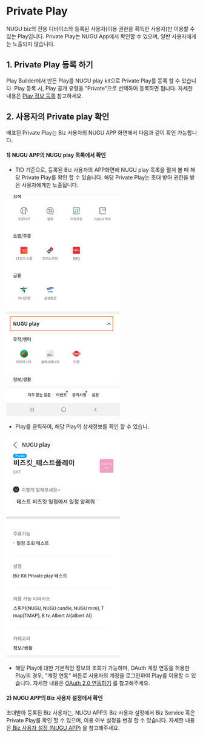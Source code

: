 # Private Play

NUGU biz의 전용 디바이스와 등록된 사용자\(이용 권한을 획득한 사용자\)만 이용할 수 있는 Play입니다. Private Play는 NUGU App에서 확인할 수 있으며, 일반 사용자에게는 노출되지 않습니다. 

## 1. Private Play 등록 하기

Play Builder에서 만든 Play를 NUGU play kit으로 Private Play를 등록 할 수 있습니다. Play 등록 시, Play 공개 유형을 "Private"으로 선택하여 등록하면 됩니다. 자세한 내용은 [Play 정보 등록](../play-registration-and-review/register-a-play.md) 참고하세요.

## 2. 사용자의 Private play 확인

배포된 Private Play는 Biz 사용자의 NUGU APP 화면에서 다음과 같이 확인 가능합니다.

#### 1\) NUGU APP의 NUGU play 목록에서 확인

* TID 기준으로, 등록된 Biz 사용자의  APP화면에 NUGU play 목록을 펼쳐 볼 때 해당 Private Play를 확인 할 수 있습니다. 해당 Private Play는 초대 받아 권한을 받은 사용자에게만 노출됩니다.

![](../../.gitbook/assets/nugu_play.jpg)



* Play를 클릭하여, 해당 Play의 상세정보를 확인 할 수 있습니.

![](../../.gitbook/assets/test_play.jpg)



* 해당 Play에 대한 기본적인 정보의 조회가 가능하며, OAuth 계정 연동을 허용한 Play의 경우, "계정 연동" 버튼로 사용자의 계정을 로그인하여 Play를 이용할 수 있습니다. 자세한 내용은 [ OAuth 2.0 연동하기](../create-plays-with-play-builder/link-oauth20.md) 를 참고해주세요.



#### 2\) NUGU APP의 Biz 사용자 설정에서 확인

초대받아 등록된 Biz 사용자는, NUGU APP의 Biz 사용자 설정에서 Biz Service 혹은 Private Play를 확인 할 수 있으며, 이용 여부 설정을 변경 할 수 있습니다. 자세한 내용은[ Biz 사용자 설정 \(NUGU APP\)](manage-enrolled-user/biz-nugu-app.md) 을 참고해주세요.



